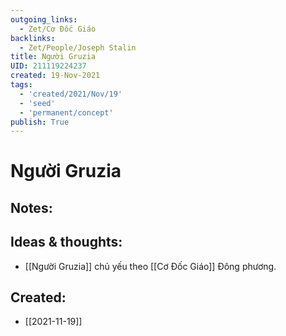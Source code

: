 ```yaml
---
outgoing_links:
  - Zet/Cơ Đốc Giáo
backlinks:
  - Zet/People/Joseph Stalin
title: Người Gruzia
UID: 211119224237
created: 19-Nov-2021
tags:
  - 'created/2021/Nov/19'
  - 'seed'
  - 'permanent/concept'
publish: True
---
```

# Người Gruzia

## Notes:


## Ideas & thoughts:
- [[Người Gruzia]] chủ yếu theo [[Cơ Đốc Giáo]] Đông phương.


## Created:
- [[2021-11-19]]
